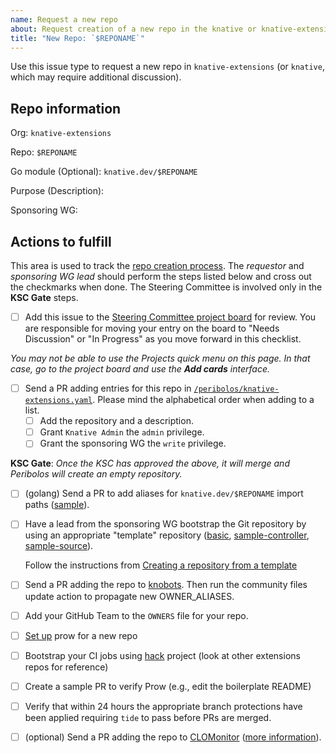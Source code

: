 ```yaml
---
name: Request a new repo
about: Request creation of a new repo in the knative or knative-extensions orgs
title: "New Repo: `$REPONAME`"
---
```


Use this issue type to request a new repo in `knative-extensions` (or
`knative`, which may require additional discussion).

<!-- Update the information below with your request -->

## Repo information

Org: `knative-extensions`

Repo: `$REPONAME`

Go module (Optional): `knative.dev/$REPONAME`

Purpose (Description):

Sponsoring WG:

## Actions to fulfill

This area is used to track the [repo creation process](https://github.com/knative/community/blob/main/mechanics/CREATING-AN-EXTENSIONS-REPO.md).
The _requestor_ and _sponsoring WG lead_ should perform the steps listed below and cross out the checkmarks when done.
The Steering Committee is involved only in the **KSC Gate** steps.

- [ ] Add this issue to the [Steering Committee project board](https://github.com/orgs/knative/projects/52) for review. You are responsible for moving your entry on the board to "Needs Discussion" or "In Progress" as you move forward in this checklist.

_You may not be able to use the Projects quick menu on this page. In that case, go to the project board and use the **Add cards** interface._

- [ ] Send a PR adding entries for this repo in [`/peribolos/knative-extensions.yaml`](https://github.com/knative/community/blob/main/peribolos/knative-extensions.yaml). Please mind the alphabetical order when adding to a list.
  - [ ] Add the repository and a description.
  - [ ] Grant `Knative Admin` the `admin` privilege.
  - [ ] Grant the sponsoring WG the `write` privilege.

**KSC Gate**: _Once the KSC has approved the above, it will merge and Peribolos will create an empty repository._

- [ ] (golang) Send a PR to add aliases for `knative.dev/$REPONAME` import paths ([sample](https://github.com/knative/docs/pull/4160)).

- [ ] Have a lead from the sponsoring WG bootstrap the Git repository by using an
  appropriate "template" repository ([basic](https://github.com/knative-extensions/wg-repository),
  [sample-controller](https://github.com/knative-extensions/sample-controller),
  [sample-source](https://github.com/knative-extensions/sample-source)).

  Follow the instructions from [Creating a repository from a template](https://docs.github.com/en/repositories/creating-and-managing-repositories/creating-a-repository-from-a-template)

- [ ] Send a PR adding the repo to [knobots](https://github.com/knative-extensions/knobots). Then run the community files update action to propagate new OWNER_ALIASES.

- [ ] Add your GitHub Team to the `OWNERS` file for your repo.

- [ ] [Set up](https://github.com/knative/test-infra/blob/main/guides/prow_knative_setup.md#setting-up-prow-for-a-new-repo-reviewers-assignment-and-auto-merge) prow for a new repo

- [ ] Bootstrap your CI jobs using [hack](https://github.com/knative/hack) project (look at other extensions repos for reference)

- [ ] Create a sample PR to verify Prow (e.g., edit the boilerplate README)

- [ ] Verify that within 24 hours the appropriate branch protections have been applied
   requiring `tide` to pass before PRs are merged.

- [ ] (optional) Send a PR adding the repo to [CLOMonitor](https://clomonitor.io/projects/cncf/knative) ([more information](/REPOSITORY-GUIDELINES.md#clomonitor-and-clotributor)).
